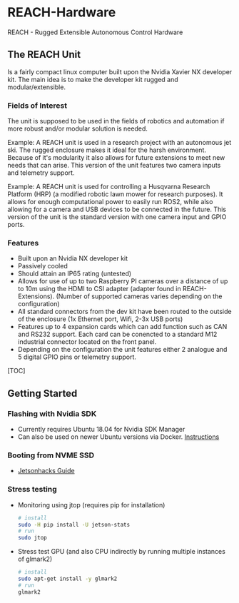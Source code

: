 # REACH-Hardware
REACH - Rugged Extensible Autonomous Control Hardware

## The REACH Unit
Is a fairly compact linux computer built upon the Nvidia Xavier NX developer kit. The main idea is to make the developer kit rugged and modular/extensible. 

### Fields of Interest
The unit is supposed to be used in the fields of robotics and automation if more robust and/or modular solution is needed. 

Example: A REACH unit is used in a research project with an autonomous jet ski. The rugged enclosure makes it ideal for the harsh environment. Because of it's modularity it also allows for future extensions to meet new needs that can arise. This version of the unit features two camera inputs and telemetry support.

Example: A REACH unit is used for controlling a Husqvarna Research Platform (HRP) (a modified robotic lawn mower for research purposes). It allows for enough computational power to easily run ROS2, while also allowing for a camera and USB devices to be connected in the future. This version of the unit is the standard version with one camera input and GPIO ports.

### Features
* Built upon an Nvidia NX developer kit
* Passively cooled
* Should attain an IP65 rating (untested)
* Allows for use of up to two Raspberry PI cameras over a distance of up to 10m using the HDMI to CSI adapter (adapter found in REACH-Extensions). (Number of supported cameras varies depending on the configuration)
* All standard connectors from the dev kit have been routed to the outside of the enclosure (1x Ethernet port, Wifi, 2-3x USB ports)
* Features up to 4 expansion cards which can add function such as CAN and RS232 support. Each card can be conencted to a standard M12 industrial connector located on the front panel.
* Depending on the configuration the unit features either 2 analogue and 5 digital GPIO pins or telemetry support.

[TOC]

## Getting Started

### Flashing with Nvidia SDK

* Currently requires Ubuntu 18.04 for Nvidia SDK Manager
* Can also be used on newer Ubuntu versions via Docker. [Instructions](https://docs.nvidia.com/sdk-manager/docker-containers/index.html)

### Booting from NVME SSD

* [Jetsonhacks Guide](https://www.jetsonhacks.com/2020/05/29/jetson-xavier-nx-run-from-ssd/)

### Stress testing

* Monitoring using jtop (requires pip for installation)

  ```sh
  # install
  sudo -H pip install -U jetson-stats
  # run
  sudo jtop
  ```

* Stress test GPU (and also CPU indirectly by running multiple instances of glmark2)

  ```sh
  # install
  sudo apt-get install -y glmark2
  # run
  glmark2
  ```

